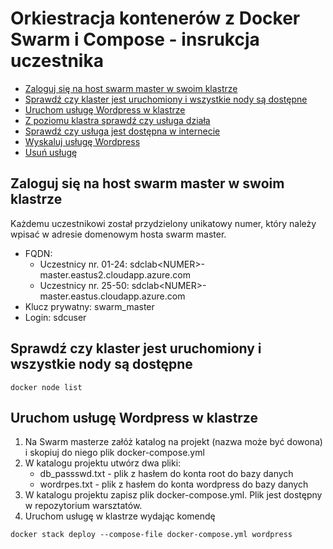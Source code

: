 # Orkiestracja kontenerów z Docker Swarm i Compose - insrukcja uczestnika

- [Zaloguj się na host swarm master w swoim klastrze](#logowanie)
- [Sprawdź czy klaster jest uruchomiony i wszystkie nody są dostępne](#weryfikacja-klaster)
- [Uruchom usługę Wordpress w klastrze](#usluga-uruchomienie)
- [Z poziomu klastra sprawdź czy usługa działa](#usluga-weryfikacja-klaster)
- [Sprawdź czy usługa jest dostępna w internecie](#usluga-weryfikacja-internet)
- [Wyskaluj usługę Wordpress](#usluga-skalowanie)
- [Usuń usługę](#usluga-usuniecie)


## Zaloguj się na host swarm master w swoim klastrze <a id='logowanie'/>
Każdemu uczestnikowi został przydzielony unikatowy numer, który należy wpisać w adresie domenowym hosta swarm master.

- FQDN:
  - Uczestnicy nr. 01-24: sdclab\<NUMER>-master.eastus2.cloudapp.azure.com
  - Uczestnicy nr. 25-50: sdclab\<NUMER>-master.eastus.cloudapp.azure.com
- Klucz prywatny: swarm_master
- Login: sdcuser


<div id='weryfikacja-klaster'/>

## Sprawdź czy klaster jest uruchomiony i wszystkie nody są dostępne 

```
docker node list
```



## Uruchom usługę Wordpress w klastrze <a id="usluga-uruchomienie"/>

1. Na Swarm masterze załóż katalog na projekt (nazwa może być dowona) i skopiuj do niego plik docker-compose.yml
2. W katalogu projektu utwórz dwa pliki:
   - db_passswd.txt - plik z hasłem do konta root do bazy danych
   - wordrpes.txt - plik z hasłem do konta wordpress do bazy danych
3. W katalogu projektu zapisz plik docker-compose.yml. Plik jest dostępny w repozytorium warsztatów.
4. Uruchom usługę w klastrze wydając komendę
```
docker stack deploy --compose-file docker-compose.yml wordpress
```

